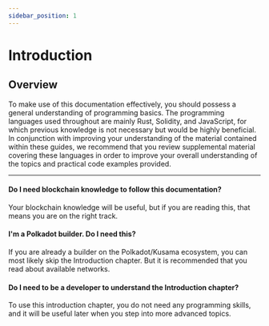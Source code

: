 ```yaml
---
sidebar_position: 1
---
```


# Introduction

## Overview

To make use of this documentation effectively, you should possess a general understanding of programming basics. The programming languages used throughout are mainly Rust, Solidity, and JavaScript, for which previous knowledge is not necessary but would be highly beneficial. In conjunction with improving your understanding of the material contained within these guides, we recommend that you review supplemental material covering these languages in order to improve your overall understanding of the topics and practical code examples provided.

---

#### Do I need blockchain knowledge to follow this documentation?[​](https://docs.astar.network/docs/build/Introduction/#do-i-need-blockchain-knowledge-to-follow-this-documentation) <a href="#do-i-need-blockchain-knowledge-to-follow-this-documentation" id="do-i-need-blockchain-knowledge-to-follow-this-documentation"></a>

Your blockchain knowledge will be useful, but if you are reading this, that means you are on the right track.

#### I'm a Polkadot builder. Do I need this?[​](https://docs.astar.network/docs/build/Introduction/#im-a-polkadot-builder-do-i-need-this) <a href="#im-a-polkadot-builder-do-i-need-this" id="im-a-polkadot-builder-do-i-need-this"></a>

If you are already a builder on the Polkadot/Kusama ecosystem, you can most likely skip the Introduction chapter. But it is recommended that you read about available networks.

#### Do I need to be a developer to understand the Introduction chapter?[​](https://docs.astar.network/docs/build/Introduction/#do-i-need-to-be-a-developer-to-understand-introduction-chapter) <a href="#do-i-need-to-be-a-developer-to-understand-introduction-chapter" id="do-i-need-to-be-a-developer-to-understand-introduction-chapter"></a>

To use this introduction chapter, you do not need any programming skills, and it will be useful later when you step into more advanced topics.

